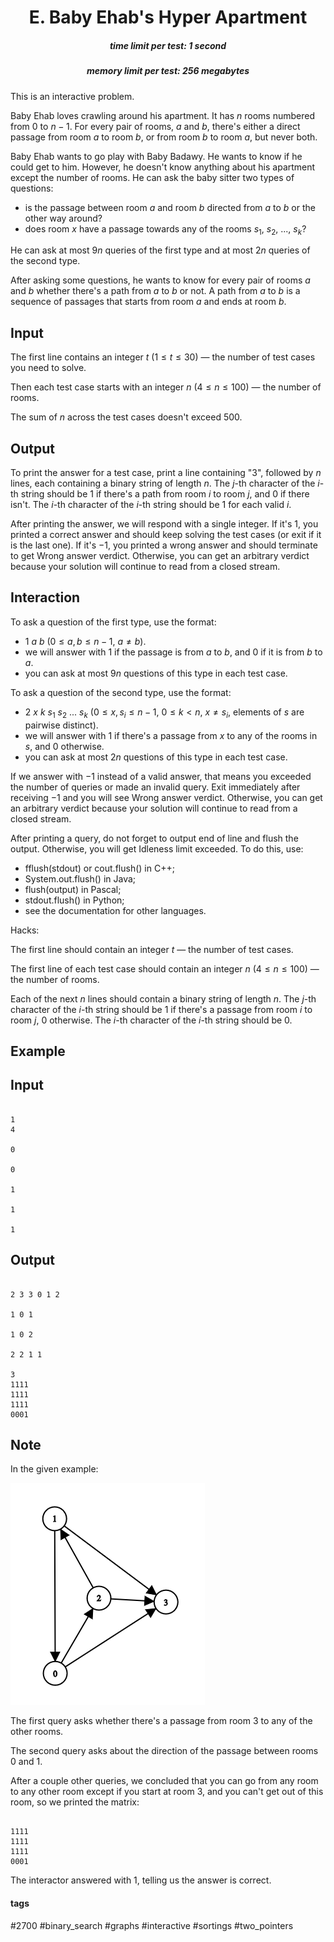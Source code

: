 <h1 style='text-align: center;'> E. Baby Ehab's Hyper Apartment</h1>

<h5 style='text-align: center;'>time limit per test: 1 second</h5>
<h5 style='text-align: center;'>memory limit per test: 256 megabytes</h5>

This is an interactive problem.

Baby Ehab loves crawling around his apartment. It has $n$ rooms numbered from $0$ to $n-1$. For every pair of rooms, $a$ and $b$, there's either a direct passage from room $a$ to room $b$, or from room $b$ to room $a$, but never both.

Baby Ehab wants to go play with Baby Badawy. He wants to know if he could get to him. However, he doesn't know anything about his apartment except the number of rooms. He can ask the baby sitter two types of questions: 

* is the passage between room $a$ and room $b$ directed from $a$ to $b$ or the other way around?
* does room $x$ have a passage towards any of the rooms $s_1$, $s_2$, ..., $s_k$?

He can ask at most $9n$ queries of the first type and at most $2n$ queries of the second type.

After asking some questions, he wants to know for every pair of rooms $a$ and $b$ whether there's a path from $a$ to $b$ or not. A path from $a$ to $b$ is a sequence of passages that starts from room $a$ and ends at room $b$.

## Input

The first line contains an integer $t$ ($1 \le t \le 30$) — the number of test cases you need to solve.

Then each test case starts with an integer $n$ ($4 \le n \le 100$) — the number of rooms.

The sum of $n$ across the test cases doesn't exceed $500$.

## Output

To print the answer for a test case, print a line containing "3", followed by $n$ lines, each containing a binary string of length $n$. The $j$-th character of the $i$-th string should be $1$ if there's a path from room $i$ to room $j$, and $0$ if there isn't. The $i$-th character of the $i$-th string should be $1$ for each valid $i$.

After printing the answer, we will respond with a single integer. If it's $1$, you printed a correct answer and should keep solving the test cases (or exit if it is the last one). If it's $-1$, you printed a wrong answer and should terminate to get Wrong answer verdict. Otherwise, you can get an arbitrary verdict because your solution will continue to read from a closed stream.

## Interaction

To ask a question of the first type, use the format: 

* $1$ $a$ $b$ ($0 \le a,b \le n-1$, $a \neq b$).
* we will answer with $1$ if the passage is from $a$ to $b$, and $0$ if it is from $b$ to $a$.
* you can ask at most $9n$ questions of this type in each test case.

To ask a question of the second type, use the format: 

* $2$ $x$ $k$ $s_1$ $s_2$ ... $s_k$ ($0 \le x,s_i \le n-1$, $0 \le k < n$, $x \neq s_i$, elements of $s$ are pairwise distinct).
* we will answer with $1$ if there's a passage from $x$ to any of the rooms in $s$, and $0$ otherwise.
* you can ask at most $2n$ questions of this type in each test case.

If we answer with $-1$ instead of a valid answer, that means you exceeded the number of queries or made an invalid query. Exit immediately after receiving $-1$ and you will see Wrong answer verdict. Otherwise, you can get an arbitrary verdict because your solution will continue to read from a closed stream.

After printing a query, do not forget to output end of line and flush the output. Otherwise, you will get Idleness limit exceeded. To do this, use:

* fflush(stdout) or cout.flush() in C++;
* System.out.flush() in Java;
* flush(output) in Pascal;
* stdout.flush() in Python;
* see the documentation for other languages.

Hacks:

The first line should contain an integer $t$ — the number of test cases.

The first line of each test case should contain an integer $n$ ($4 \le n \le 100$) — the number of rooms.

Each of the next $n$ lines should contain a binary string of length $n$. The $j$-th character of the $i$-th string should be $1$ if there's a passage from room $i$ to room $j$, $0$ otherwise. The $i$-th character of the $i$-th string should be $0$.

## Example

## Input


```

1
4

0

0

1

1

1
```
## Output


```

2 3 3 0 1 2

1 0 1

1 0 2

2 2 1 1

3
1111
1111
1111
0001
```
## Note

In the given example:

![](images/a7273dca08aa163722c2dd3334a40b71eff9ed4b.png)

The first query asks whether there's a passage from room $3$ to any of the other rooms.

The second query asks about the direction of the passage between rooms $0$ and $1$.

After a couple other queries, we concluded that you can go from any room to any other room except if you start at room $3$, and you can't get out of this room, so we printed the matrix:


```
  
1111  
1111  
1111  
0001  

```
The interactor answered with $1$, telling us the answer is correct.



#### tags 

#2700 #binary_search #graphs #interactive #sortings #two_pointers 